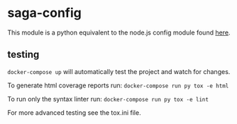 saga-config
===========

This module is a python equivalent to the node.js config module found [here](https://www.npmjs.com/package/config).

## testing
```docker-compose up``` will automatically test the project and watch for changes.

To generate html coverage reports run:
`docker-compose run py tox -e html`

To run only the syntax linter run:
`docker-compose run py tox -e lint`

For more advanced testing see the tox.ini file.
